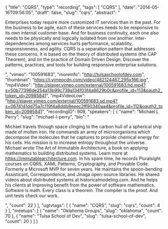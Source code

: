 {
  "title": "CQRS",
  "type": "recording",
  "tags": [
    "CQRS"
  ],
  "date": "2014-05-16T09:56:05",
  "draft": false,
  "slug": "cqrs",
  "abstract": "<p>Enterprises today require more customized IT services than in the past. For the business to be agile, each of these services needs to be responsive to its own internal customer base. And for business continuity, each one also needs to be physically and logically isolated from one another. Inter-dependencies among services hurts performance, scalability, responsiveness, and agility. CQRS is a separation pattern that addresses these concerns. It is based on the theory of distributed systems (the CAP Theorem), and on the practice of Domain Driven Design. Discover the patterns, practices, and tools for building responsive enterprise solutions.</p>",
  "vimeo": "100591683",
  "moreinfo": "http://tulsaschoolofdev.com",
  "thumbnail": "https://i.vimeocdn.com/video/482124467_295x166.jpg",
  "mp4Video": "http://player.vimeo.com/external/100591683.hd.mp4?s=50b77396de254a13b99c738a134f03f4a8629b0c&profile_id=113&oauth2_token_id=20985841",
  "mp4VideoLow": "http://player.vimeo.com/external/100591683.sd.mp4?s=0674141dd75a7c119f4a8ddb8eeec2ff90340aa4&profile_id=112&oauth2_token_id=20985841",
  "recordingID": 909,
  "speakers": [
    {
      "name": "Michael L Perry",
      "slug": "michael-l-perry",
      "bio": "<p>Michael travels through space clinging to the carbon hull of a spherical ship made of molten iron. He commands an army of microorganisms which decompose the molecules that he captures to provide chemical energy for his cells. His mission is to increase entropy throughout the universe. Michael wrote The Art of Immutable Architecture, a book on applying mathematics to building distributed systems. Learn more at https://immutablearchitecture.com. In his spare time, he records Pluralsight courses on CQRS, XAML Patterns, Cryptography, and Provable Code. Formerly a Microsoft MVP for seven years. He maintains the spoon-bending Assisticant, Correspondence, and Jinaga open-source libraries. He shared videos about distributed systems at historicalmodeling.com. And he helps his clients at Improving benefit from the power of software mathematics. Software is math. Every class is a theorem. The compiler is the proof. And unit tests check our work.</p>",
      "count": 22
    }
  ],
  "ugtvtags": [
    {
      "name": "CQRS",
      "slug": "cqrs",
      "count": 4
    }
  ],
  "meetups": [
    {
      "name": "Oklahoma Groups",
      "slug": "oklahoma",
      "count": 70
    },
    {
      "name": "Tulsa School of Dev",
      "slug": "tulsa-school-of-dev",
      "count": 20
    }
  ]
}